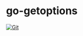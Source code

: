 # go-getoptions

[![Git](https://app.soluble.cloud/api/v1/public/badges/fa3b76bc-521c-4592-8a0f-b7991a36ad76.svg?orgId=789439445641)](https://app.soluble.cloud/repos/details/github.com/pasonsystems/go-getoptions?orgId=789439445641)  

